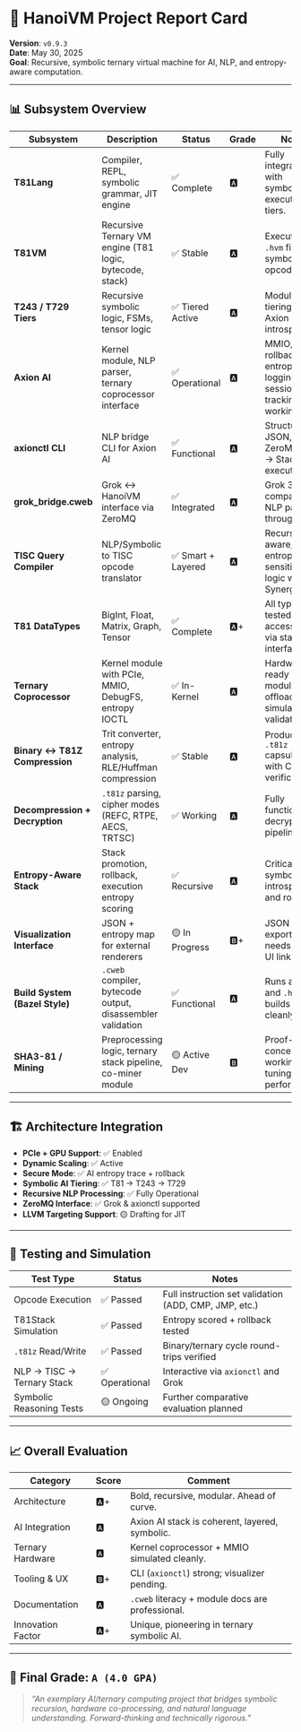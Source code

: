 
# 🧠 HanoiVM Project Report Card

**Version**: `v0.9.3`  
**Date**: May 30, 2025  
**Goal**: Recursive, symbolic ternary virtual machine for AI, NLP, and entropy-aware computation.

---

## 📊 Subsystem Overview

| Subsystem                   | Description                                                  | Status            | Grade     | Notes |
|----------------------------|--------------------------------------------------------------|-------------------|-----------|-------|
| **T81Lang**                | Compiler, REPL, symbolic grammar, JIT engine                 | ✅ Complete        | 🅰️        | Fully integrated with symbolic execution tiers. |
| **T81VM**                  | Recursive Ternary VM engine (T81 logic, bytecode, stack)     | ✅ Stable          | 🅰️        | Executes `.hvm` files and symbolic opcodes. |
| **T243 / T729 Tiers**      | Recursive symbolic logic, FSMs, tensor logic                 | ✅ Tiered Active   | 🅰️        | Modular tiering with Axion introspection. |
| **Axion AI**               | Kernel module, NLP parser, ternary coprocessor interface     | ✅ Operational     | 🅰️        | MMIO, rollback, entropy logging, and session tracking working. |
| **axionctl CLI**           | NLP bridge CLI for Axion AI                                 | ✅ Functional      | 🅰️        | Structured JSON, ZeroMQ, NLP → Stack execution. |
| **grok_bridge.cweb**       | Grok ↔ HanoiVM interface via ZeroMQ                         | ✅ Integrated      | 🅰️        | Grok 3 API compatibility, NLP pass-through. |
| **TISC Query Compiler**    | NLP/Symbolic to TISC opcode translator                       | ✅ Smart + Layered | 🅰️        | Recursion-aware, entropy-sensitive logic with Synergy link. |
| **T81 DataTypes**          | BigInt, Float, Matrix, Graph, Tensor                         | ✅ Complete        | 🅰️+       | All types tested and accessible via stack interface. |
| **Ternary Coprocessor**    | Kernel module with PCIe, MMIO, DebugFS, entropy IOCTL        | ✅ In-Kernel       | 🅰️        | Hardware-ready module, offload simulation validated. |
| **Binary ↔ T81Z Compression** | Trit converter, entropy analysis, RLE/Huffman compression     | ✅ Stable          | 🅰️        | Produces `.t81z` capsules with CRC32 verification. |
| **Decompression + Decryption** | `.t81z` parsing, cipher modes (REFC, RTPE, AECS, TRTSC)       | ✅ Working         | 🅰️        | Fully functional decryption pipeline. |
| **Entropy-Aware Stack**    | Stack promotion, rollback, execution entropy scoring         | ✅ Recursive       | 🅰️        | Critical for symbolic introspection and rollback. |
| **Visualization Interface**| JSON + entropy map for external renderers                    | 🟡 In Progress     | 🅱️+       | JSON output exported, needs full 3D UI link. |
| **Build System (Bazel Style)** | `.cweb` compiler, bytecode output, disassembler validation     | ✅ Functional      | 🅰️        | Runs all tests and `.hvm` builds cleanly. |
| **SHA3-81 / Mining**       | Preprocessing logic, ternary stack pipeline, co-miner module | 🟡 Active Dev      | 🅱️        | Proof-of-concept working, tuning for performance. |

---

## 🏗️ Architecture Integration

- **PCIe + GPU Support**: ✅ Enabled  
- **Dynamic Scaling**: ✅ Active  
- **Secure Mode**: ✅ AI entropy trace + rollback  
- **Symbolic AI Tiering**: ✅ T81 → T243 → T729  
- **Recursive NLP Processing**: ✅ Fully Operational  
- **ZeroMQ Interface**: ✅ Grok & axionctl supported  
- **LLVM Targeting Support**: 🟡 Drafting for JIT

---

## 🧪 Testing and Simulation

| Test Type                  | Status          | Notes |
|---------------------------|------------------|-------|
| Opcode Execution          | ✅ Passed        | Full instruction set validation (ADD, CMP, JMP, etc.) |
| T81Stack Simulation       | ✅ Passed        | Entropy scored + rollback tested |
| `.t81z` Read/Write        | ✅ Passed        | Binary/ternary cycle round-trips verified |
| NLP → TISC → Ternary Stack| ✅ Operational   | Interactive via `axionctl` and Grok |
| Symbolic Reasoning Tests  | 🟡 Ongoing       | Further comparative evaluation planned |

---

## 📈 Overall Evaluation

| Category             | Score  | Comment |
|----------------------|--------|---------|
| Architecture         | 🅰️+     | Bold, recursive, modular. Ahead of curve. |
| AI Integration       | 🅰️      | Axion AI stack is coherent, layered, symbolic. |
| Ternary Hardware     | 🅰️      | Kernel coprocessor + MMIO simulated cleanly. |
| Tooling & UX         | 🅱️+     | CLI (`axionctl`) strong; visualizer pending. |
| Documentation        | 🅰️      | `.cweb` literacy + module docs are professional. |
| Innovation Factor    | 🅰️+     | Unique, pioneering in ternary symbolic AI. |

---

## 🏅 Final Grade: `A (4.0 GPA)`  
> _“An exemplary AI/ternary computing project that bridges symbolic recursion, hardware co-processing, and natural language understanding. Forward-thinking and technically rigorous.”_
